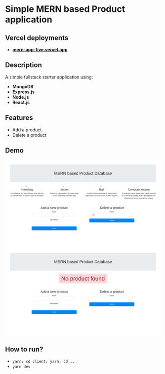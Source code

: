 # Simple MERN based Product application
## Vercel deployments
 - [**mern-app-five.vercel.app**](https://mern-app-five.vercel.app)
## Description
A simple fullstack starter application using:
 - **MongoDB**
 - **Express.js**
 - **Node.js**
 - **React.js**

## Features
 - Add a product
 - Delete a product

## Demo
<img src="./images/2.png" width=600 />
<img src="./images/1.png" width=600 />

## How to run?
 - `yarn; cd client; yarn; cd ..`
 - `yarn dev`
